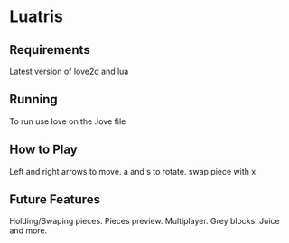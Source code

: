 # Luatris

## Requirements
Latest version of love2d and lua

## Running
To run use love on the .love file

## How to Play
Left and right arrows to move.  a and s to rotate. swap piece with x

## Future Features
Holding/Swaping pieces.  Pieces preview.  Multiplayer. Grey blocks. Juice and more.
